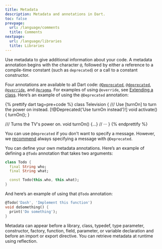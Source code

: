 ```yaml
---
title: Metadata
description: Metadata and annotations in Dart.
toc: false
prevpage:
  url: /language/comments
  title: Comments
nextpage:
  url: /language/libraries
  title: Libraries
---
```



Use metadata to give additional information about your code. A metadata
annotation begins with the character `@`, followed by either a reference
to a compile-time constant (such as `deprecated`) or a call to a
constant constructor.

Four annotations are available to all Dart code: 
[`@Deprecated`][], [`@deprecated`][], [`@override`][], and [`@pragma`][]. 
For examples of using `@override`,
see [Extending a class][].
Here’s an example of using the `@Deprecated` annotation:

<?code-excerpt "misc/lib/language_tour/metadata/television.dart (deprecated)" replace="/@Deprecated.*/[!$&!]/g"?>
{% prettify dart tag=pre+code %}
class Television {
  /// Use [turnOn] to turn the power on instead.
  [!@Deprecated('Use turnOn instead')!]
  void activate() {
    turnOn();
  }

  /// Turns the TV's power on.
  void turnOn() {...}
  // ···
}
{% endprettify %}

You can use `@deprecated` if you don't want to specify a message.
However, we [recommend][dep-lint] always
specifying a message with `@Deprecated`.

You can define your own metadata annotations. Here’s an example of
defining a `@Todo` annotation that takes two arguments:

<?code-excerpt "misc/lib/language_tour/metadata/todo.dart"?>
```dart
class Todo {
  final String who;
  final String what;

  const Todo(this.who, this.what);
}
```

And here’s an example of using that `@Todo` annotation:

<?code-excerpt "misc/lib/language_tour/metadata/misc.dart"?>
```dart
@Todo('Dash', 'Implement this function')
void doSomething() {
  print('Do something');
}
```

Metadata can appear before a library, class, typedef, type parameter,
constructor, factory, function, field, parameter, or variable
declaration and before an import or export directive. You can
retrieve metadata at runtime using reflection.

[`@Deprecated`]: {{site.dart-api}}/{{site.data.pkg-vers.SDK.channel}}/dart-core/Deprecated-class.html
[`@deprecated`]: {{site.dart-api}}/{{site.data.pkg-vers.SDK.channel}}/dart-core/deprecated-constant.html
[`@override`]: {{site.dart-api}}/{{site.data.pkg-vers.SDK.channel}}/dart-core/override-constant.html
[`@pragma`]: {{site.dart-api}}/{{site.data.pkg-vers.SDK.channel}}/dart-core/pragma-class.html
[dep-lint]: /tools/linter-rules/provide_deprecation_message
[Extending a class]: /language/extend
